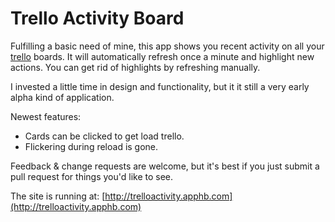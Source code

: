 Trello Activity Board
=============

Fulfilling a basic need of mine, this app shows you recent activity on all your [trello](http://trello.com) boards. It will automatically refresh once a minute and highlight new actions. You can get rid of highlights by refreshing manually. 

I invested a little time in design and functionality, but it it still a very early alpha kind of application.

Newest features:

- Cards can be clicked to get load trello.
- Flickering during reload is gone.

Feedback & change requests are welcome, but it's best if you just submit a pull request for things you'd like to see. 

The site is running at: [http://trelloactivity.apphb.com](http://trelloactivity.apphb.com)